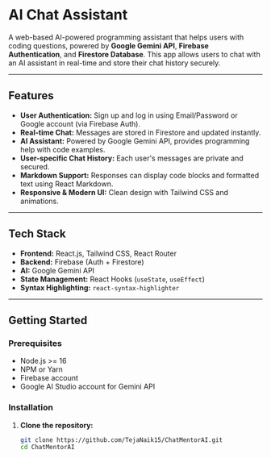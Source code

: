 # AI Chat Assistant

A web-based AI-powered programming assistant that helps users with coding questions, powered by **Google Gemini API**, **Firebase Authentication**, and **Firestore Database**. This app allows users to chat with an AI assistant in real-time and store their chat history securely.

---

## Features

- **User Authentication:** Sign up and log in using Email/Password or Google account (via Firebase Auth).  
- **Real-time Chat:** Messages are stored in Firestore and updated instantly.  
- **AI Assistant:** Powered by Google Gemini API, provides programming help with code examples.  
- **User-specific Chat History:** Each user's messages are private and secured.  
- **Markdown Support:** Responses can display code blocks and formatted text using React Markdown.  
- **Responsive & Modern UI:** Clean design with Tailwind CSS and animations.

---

## Tech Stack

- **Frontend:** React.js, Tailwind CSS, React Router  
- **Backend:** Firebase (Auth + Firestore)  
- **AI:** Google Gemini API  
- **State Management:** React Hooks (`useState`, `useEffect`)  
- **Syntax Highlighting:** `react-syntax-highlighter`

---



## Getting Started

### Prerequisites

- Node.js >= 16
- NPM or Yarn
- Firebase account
- Google AI Studio account for Gemini API

### Installation

1. **Clone the repository:**
   ```bash
   git clone https://github.com/TejaNaik15/ChatMentorAI.git
   cd ChatMentorAI
